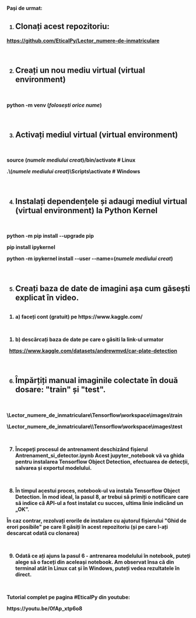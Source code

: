 <p><strong><a href="https://files.fm/u/6u3zc3tg5#/view/detetctor%20matriculas.png"></a>
<p>&nbsp;</p>

<p><strong>Pași de urmat:</strong></p>
<ol>
<li>
<h2><strong> Clonați acest repozitoriu:</strong></h2>
</li>
</ol>
<p><strong><a href="https://github.com/EticalPy/Lector_numere-de-inmatriculare">https://github.com/EticalPy/Lector_numere-de-inmatriculare</a></strong></p>
<p>&nbsp;</p>
<ol start="2">
<li>
<h2><strong> Creați un nou mediu virtual (virtual environment)</strong></h2>
</li>
</ol>
<p>&nbsp;</p>
<p>python -m venv (<strong><em>folosești orice nume</em></strong>)</p>
<p>&nbsp;</p>
<ol start="3">
<li>
<h2><strong> Activați mediul virtual (virtual environment)</strong></h2>
</li>
</ol>
<p>&nbsp;</p>
<p>source (<strong><em>numele mediului creat</em></strong>)/bin/activate # Linux</p>
<p>.\(<strong><em>numele mediului creat</em></strong>)\Scripts\activate # Windows</p>
<p>&nbsp;</p>
<ol start="4">
<li>
<h2><strong> Instalați dependențele și adaugi mediul virtual (virtual environment) la Python Kernel</strong></h2>
</li>
</ol>
<p>&nbsp;</p>
<p>python -m pip install --upgrade pip</p>
<p>pip install ipykernel</p>
<p>python -m ipykernel install --user --name=(<strong><em>numele mediului creat</em></strong>)</p>
<p>&nbsp;</p>
<ol start="5">
<li>
<h2><strong> Creați baza de date de imagini așa cum găsești explicat &icirc;n video.</strong></h2>
</li>
</ol>
<p><strong><img src="https://files.fm/u/6u3zc3tg5" alt="" /></strong></p>
<ol>
<li>a) faceți cont (gratuit) pe https://www.kaggle.com/</li>
</ol>
<p>&nbsp;</p>
<ol>
<li>b) descărcați baza de date pe care o găsiti la link-ul urmator</li>
</ol>
<p>&nbsp; <a href="https://www.kaggle.com/datasets/andrewmvd/car-plate-detection">https://www.kaggle.com/datasets/andrewmvd/car-plate-detection</a></p>
<p>&nbsp;</p>
<ol start="6">
<li>
<h2><strong> &Icirc;mpărțiți manual imaginile colectate &icirc;n două dosare: "train" și "test".</strong></h2>
</li>
</ol>
<p>&nbsp;</p>
<p>\Lector_numere_de_inmatriculare\Tensorflow\workspace\images\train</p>
<p>\Lector_numere_de_inmatriculare\\Tensorflow\workspace\images\test</p>
<p>&nbsp;</p>
<ol start="7">
<li><strong>&Icirc;ncepeți procesul de antrenament</strong> deschiz&acirc;nd fișierul Antrenament_si_detector.ipynb Acest jupyter_notebook vă va ghida pentru instalarea Tensorflow Object Detection, efectuarea de detecții, salvarea și exportul modelului.</li>
</ol>
<p>&nbsp;</p>
<ol start="8">
<li>&Icirc;n timpul acestui proces, notebook-ul va instala Tensorflow Object Detection. &Icirc;n mod ideal, la pasul 8, ar trebui să primiți o notificare care să indice că API-ul a fost instalat cu succes, ultima linie indic&acirc;nd un &bdquo;OK&rdquo;.</li>
</ol>
<p>&Icirc;n caz contrar, rezolvați erorile de instalare cu ajutorul fișierului "Ghid de erori posibile" pe care &icirc;l găsiți &icirc;n acest repozitoriu (și pe care l-ați descarcat odată cu clonarea)</p>
<p>&nbsp;</p>
<ol start="9">
<li>Odată ce ați ajuns la pasul 6 - antrenarea modelului &icirc;n notebook, puteți alege să o faceți din aceleași notebook. Am observat &icirc;nsa că din terminal at&acirc;t &icirc;n Linux cat și &icirc;n Windows, puteți vedea rezultatele &icirc;n direct.</li>
</ol>
<p>&nbsp;</p>
<p>Tutorial complet pe pagina #EticalPy din youtube:</p>
<p>https://youtu.be/0fAp_xtp6o8</p>
<p>&nbsp;</p>




